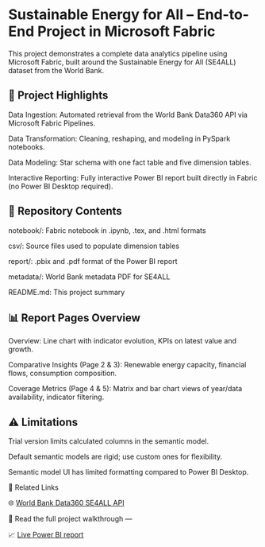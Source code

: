 # Sustainable Energy for All – End-to-End Project in Microsoft Fabric
This project demonstrates a complete data analytics pipeline using Microsoft Fabric, built around the Sustainable Energy for All (SE4ALL) dataset from the World Bank.


## 🔗  Project Highlights

Data Ingestion: Automated retrieval from the World Bank Data360 API via Microsoft Fabric Pipelines.

Data Transformation: Cleaning, reshaping, and modeling in PySpark notebooks.

Data Modeling: Star schema with one fact table and five dimension tables.

Interactive Reporting: Fully interactive Power BI report built directly in Fabric (no Power BI Desktop required).


## 📁 Repository Contents

notebook/: Fabric notebook in .ipynb, .tex, and .html formats

csv/: Source files used to populate dimension tables

report/: .pbix and .pdf format of the Power BI report

metadata/: World Bank metadata PDF for SE4ALL

README.md: This project summary


## 📊 Report Pages Overview

Overview: Line chart with indicator evolution, KPIs on latest value and growth.

Comparative Insights (Page 2 & 3): Renewable energy capacity, financial flows, consumption composition.

Coverage Metrics (Page 4 & 5): Matrix and bar chart views of year/data availability, indicator filtering.


## ⚠ Limitations

Trial version limits calculated columns in the semantic model.

Default semantic models are rigid; use custom ones for flexibility.

Semantic model UI has limited formatting compared to Power BI Desktop.

📎 Related Links

🌐 [World Bank Data360 SE4ALL API](https://data360.worldbank.org/en/api?datasetid=WB_SE4ALL)

📘 Read the full project walkthrough — 

📈 [Live Power BI report](https://app.powerbi.com/reportEmbed?reportId=6c093c51-38d0-45bc-a5cf-ada257a7f33b&autoAuth=true&ctid=e5d15069-41a2-48be-a3f3-d7f52db16425)

